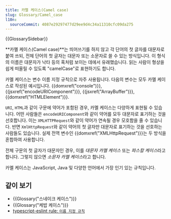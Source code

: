 ```yaml
---
title: 카멜 케이스(Camel case)
slug: Glossary/Camel_case
l10n:
  sourceCommit: 4087e29297477d29ee9d4c34a11310cfc09da275
---
```


{{GlossarySidebar}}

**카멜 케이스(Camel case)**는 띄어쓰기를 하지 않고 각 단어의 첫 글자를 대문자로 붙여 쓰되, 전체 단어의 첫 글자는 대문자 또는 소문자로 쓸 수 있는 방식입니다. 이 형식의 이름은 대문자가 낙타 등의 혹처럼 보이는 데에서 유래했습니다. 읽는 사람이 형상을 쉽게 떠올릴 수 있도록 "camelCase"로 표현하기도 합니다.

카멜 케이스는 변수 이름 지정 규칙으로 자주 사용됩니다. 다음의 변수는 모두 카멜 케이스로 작성된 예시입니다. {{domxref("console")}}, {{jsxref("encodeURIComponent")}}, {{jsxref("ArrayBuffer")}}, {{domxref("HTMLElement")}}.

`URI`, `HTML`과 같이 구문에 약어가 포함된 경우, 카멜 케이스는 다양하게 표현될 수 있습니다. 어떤 사람들은 `encodeURIComponent`와 같이 약어를 모두 대문자로 표기하는 것을 선호합니다. 이는 `XMLHTTPRequest`와 같이 약어가 연속될 경우 모호함을 줄 수 있습니다. 반면 `XmlHttpRequest`와 같이 약어의 첫 글자만 대문자로 표기하는 것을 선호하는 사람들도 있습니다. 실제 전역 변수인 {{domxref("XMLHttpRequest")}}는 두 방식을 혼합하여 사용합니다.

전체 구문의 첫 글자가 대문자인 경우, 이를 _대문자 카멜 케이스_ 또는 *파스칼 케이스*라고 합니다. 그렇지 않으면 *소문자 카멜 케이스*라고 합니다.

카멜 케이스는 JavaScript, Java 및 다양한 언어에서 가장 인기 있는 규칙입니다.

## 같이 보기

- {{Glossary("스네이크 케이스")}}
- {{Glossary("케밥 케이스")}}
- [typescript-eslint rule: `이름 지정 규칙`](https://typescript-eslint.io/rules/naming-convention/)
